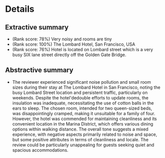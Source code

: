 # Details

## Extractive summary

- (Rank score: 78%) Very noisy and rooms are tiny
- (Rank score: 100%) The Lombard Hotel, San Francisco, USA
- (Rank score: 76%) Hotel is located on Lombard street which is a very busy SIX lane street directly off the Golden Gate Bridge.

## Abstractive summary

- The reviewer experienced significant noise pollution and small room sizes during their stay at The Lombard Hotel in San Francisco, noting the busy Lombard Street location and persistent traffic, particularly on weekends. Despite the hotel'dedouble efforts to update rooms, the insulation was inadequate, necessitating the use of cotton balls in the ears to sleep. The chosen room, intended for two queen-sized beds, was disappointingly cramped, making it unsuitable for a family of four. However, the hotel was commended for maintaining cleanliness and its convenient location in the Marina District, which offers various dining options within walking distance. The overall tone suggests a mixed experience, with negative aspects primarily related to noise and space, but some positive attributes in terms of cleanliness and locale. The review could be particularly unappealing for guests seeking quiet and spacious accommodations.
